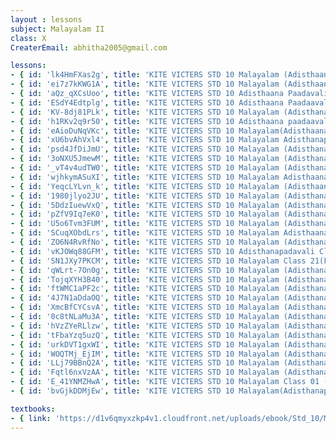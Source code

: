 ```yaml
--- 
layout : lessons 
subject: Malayalam II
class: X
CreaterEmail: abhitha2005@gmail.com

lessons: 
- { id: 'lk4HmFXas2g', title: 'KITE VICTERS STD 10 Malayalam (Adisthaana paadaavali)Class 01(First Bell-ഫസ്റ്റ് ബെല്‍)' }
- { id: 'ei7z7kKWG1A', title: 'KITE VICTERS STD 10 Malayalam (Adisthaana Paadaavali) Class 02 (First Bell-ഫസ്റ്റ് ബെല്‍)' }
- { id: 'aQz_qXCsUoo', title: 'KITE VICTERS STD 10 Adisthaana Paadavali Class 03 (First Bell-ഫസ്റ്റ് ബെല്‍)' }
- { id: 'ESdY4Edtplg', title: 'KITE VICTERS STD 10 Adisthaana Paadaavali Class 04 (First Bell-ഫസ്റ്റ് ബെല്‍)' }
- { id: 'KV-8dj81PLk', title: 'KITE VICTERS STD 10 Malayalam (Adisthana Paadavali) Class 05 (First Bell-ഫസ്റ്റ് ബെല്‍)' }
- { id: 'h1RKv2q9r50', title: 'KITE VICTERS STD 10 Adisthaana paadaavali Class 06 (First Bell-ഫസ്റ്റ് ബെല്‍)' }
- { id: 'eAioDuNqVKc', title: 'KITE VICTERS STD 10 Malayalam(Adisthaanapaadam) Class 07 (First Bell-ഫസ്റ്റ് ബെല്‍)' }
- { id: 'xU6bvAhVxl4', title: 'KITE VICTERS STD 10 Malayalam Adisthanapaadam Class 08 (First Bell-ഫസ്റ്റ് ബെല്‍)' }
- { id: 'psd4JfDiJmU', title: 'KITE VICTERS STD 10 Malayalam (Adisthana paadaavali) Class 09 (First Bell-ഫസ്റ്റ് ബെല്‍)' }
- { id: '3oNXU5JmewM', title: 'KITE VICTERS STD 10 Malayalam (Adisthanapaadam) Class 10 (First Bell-ഫസ്റ്റ് ബെല്‍)' }
- { id: '_vT4v4udTW0', title: 'KITE VICTERS STD 10 Malayalam (Adisthana paadavali) Class 11 (First Bell-ഫസ്റ്റ് ബെല്‍)' }
- { id: 'wjhkymASuXI', title: 'KITE VICTERS STD 10 Malayalam Adisthaana Paadavali Class 12 (First Bell-ഫസ്റ്റ് ബെല്‍)' }
- { id: 'YeqcLYLvn_k', title: 'KITE VICTERS STD 10 Malayalam (Adisthaana Padavali) Class 13 (First Bell-ഫസ്റ്റ് ബെല്‍)' }
- { id: '1980jlyo2JU', title: 'KITE VICTERS STD 10 Malayalam (Adisthanapadavali) Class 14 (First Bell-ഫസ്റ്റ് ബെല്‍)' }
- { id: '5DdzIuewVxQ', title: 'KITE VICTERS STD 10 Malayalam (Adisthana padavali) Class 15 (First Bell-ഫസ്റ്റ് ബെല്‍)' }
- { id: 'pZfV9Iq7eK0', title: 'KITE VICTERS STD 10 Malayalam (Adisthanapaadam) Class 16 (First Bell-ഫസ്റ്റ് ബെല്‍)' }
- { id: 'U5o6Tvm3FUM', title: 'KITE VICTERS STD 10 Malayalam (Adisthana padavali) Class 17 (First Bell-ഫസ്റ്റ് ബെല്‍)' }
- { id: 'SCuqXObdLrs', title: 'KITE VICTERS STD 10 Malayalam Adisthaanapaadavali Class 18 (First Bell-ഫസ്റ്റ് ബെല്‍)' }
- { id: 'ZO6N4RvRfNo', title: 'KITE VICTERS STD 10 Malayalam (Adisthanapadavali) Class 19 (First Bell-ഫസ്റ്റ് ബെല്‍)' }
- { id: 'vKJOWq88GFM', title: 'KITE VICTERS STD 10 Adisthanapadavali Class 20 (First Bell-ഫസ്റ്റ് ബെല്‍)' }
- { id: 'SN1JXy7PKCM', title: 'KITE VICTERS STD 10 Malayalam Class 21(First Bell-ഫസ്റ്റ് ബെല്‍)' }
- { id: 'qWLrt-7On0g', title: 'KITE VICTERS STD 10 Malayalam (Adisthanapadavali) Class 22 (First Bell-ഫസ്റ്റ് ബെല്‍)' }
- { id: 'TojqXYH3B40', title: 'KITE VICTERS STD 10 Malayalam (Adisthanapadavali) Class 23 (First Bell-ഫസ്റ്റ് ബെല്‍)' }
- { id: 'ftWMC1aPF2c', title: 'KITE VICTERS STD 10 Malayalam (Adisthanapadavali) Class 24 (First Bell-ഫസ്റ്റ് ബെല്‍)' }
- { id: '4J7N1aDdaOQ', title: 'KITE VICTERS STD 10 Malayalam (Adisthanapadavali) Class 25 (First Bell-ഫസ്റ്റ് ബെല്‍)' }
- { id: 'XmcBfCYCsvA', title: 'KITE VICTERS STD 10 Malayalam (Adisthanapadavali) Class 26 (First Bell-ഫസ്റ്റ് ബെല്‍)' }
- { id: '0c8tNLaMu3A', title: 'KITE VICTERS STD 10 Malayalam (Adisthanapadavali) Class 27 (First Bell-ഫസ്റ്റ് ബെല്‍)' }
- { id: 'hVzZYeRLlzw', title: 'KITE VICTERS STD 10 Malayalam (Adisthanapadavali) Class 28 (First Bell-ഫസ്റ്റ് ബെല്‍)' }
- { id: 'tFbaYzq5uzQ', title: 'KITE VICTERS STD 10 Malayalam (Adisthanapadavali) Class 29 (First Bell-ഫസ്റ്റ് ബെല്‍)' }
- { id: 'urkDVT1gxWI', title: 'KITE VICTERS STD 10 Malayalam (Adisthanapadavali) Class 30 (First Bell-ഫസ്റ്റ് ബെല്‍' }
- { id: 'WOQTMj_EjIM', title: 'KITE VICTERS STD 10 Malayalam (Adisthanapadavali) Class 31 (First Bell-ഫസ്റ്റ് ബെല്‍' }
- { id: 'LLj79BBnQ2A', title: 'KITE VICTERS STD 10 Malayalam (Adisthanapadavali) Class 32 (First Bell-ഫസ്റ്റ് ബെല്‍' }
- { id: 'Fqtl6nxVzAA', title: 'KITE VICTERS STD 10 Malayalam (Adisthanapadavali) Class 33 (First Bell-ഫസ്റ്റ് ബെല്‍' }
- { id: 'E_41YNMZHwA', title: 'KITE VICTERS STD 10 Malayalam Class 01 (First Bell-ഫസ്റ്റ് ബെല്‍) (Revision)' }
- { id: 'bvGjkDDMjEw', title: 'KITE VICTERS STD 10 Malayalam(Adisthanapadavali) Class 02 (First Bell-ഫസ്റ്റ് ബെല്‍) (Revision)' }

textbooks:
- { link: 'https://d1v6qmyxzkp4v1.cloudfront.net/uploads/ebook/Std_10/MalayalamBT_1/MalayalamBT_1.pdf', title: 'Malayalam II' , medium: 'Malayalam' }
--- 
```

